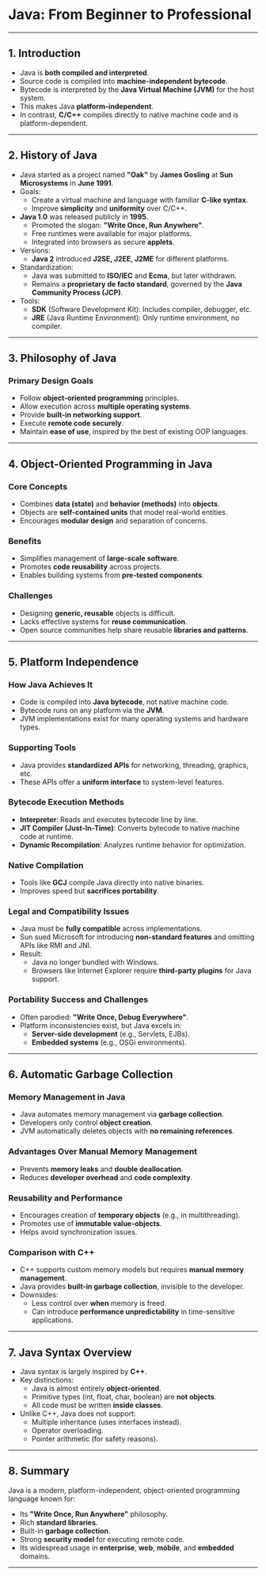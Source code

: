 
# Java: From Beginner to Professional

---

## 1. Introduction

- Java is **both compiled and interpreted**.
- Source code is compiled into **machine-independent bytecode**.
- Bytecode is interpreted by the **Java Virtual Machine (JVM)** for the host system.
- This makes Java **platform-independent**.
- In contrast, **C/C++** compiles directly to native machine code and is platform-dependent.

---

## 2. History of Java

- Java started as a project named **"Oak"** by **James Gosling** at **Sun Microsystems** in **June 1991**.
- Goals:
  - Create a virtual machine and language with familiar **C-like syntax**.
  - Improve **simplicity** and **uniformity** over C/C++.
- **Java 1.0** was released publicly in **1995**.
  - Promoted the slogan: **"Write Once, Run Anywhere"**.
  - Free runtimes were available for major platforms.
  - Integrated into browsers as secure **applets**.
- Versions:
  - **Java 2** introduced **J2SE, J2EE, J2ME** for different platforms.
- Standardization:
  - Java was submitted to **ISO/IEC** and **Ecma**, but later withdrawn.
  - Remains a **proprietary de facto standard**, governed by the **Java Community Process (JCP)**.
- Tools:
  - **SDK** (Software Development Kit): Includes compiler, debugger, etc.
  - **JRE** (Java Runtime Environment): Only runtime environment, no compiler.

---

## 3. Philosophy of Java

### Primary Design Goals

- Follow **object-oriented programming** principles.
- Allow execution across **multiple operating systems**.
- Provide **built-in networking support**.
- Execute **remote code securely**.
- Maintain **ease of use**, inspired by the best of existing OOP languages.

---

## 4. Object-Oriented Programming in Java

### Core Concepts

- Combines **data (state)** and **behavior (methods)** into **objects**.
- Objects are **self-contained units** that model real-world entities.
- Encourages **modular design** and separation of concerns.

### Benefits

- Simplifies management of **large-scale software**.
- Promotes **code reusability** across projects.
- Enables building systems from **pre-tested components**.

### Challenges

- Designing **generic, reusable** objects is difficult.
- Lacks effective systems for **reuse communication**.
- Open source communities help share reusable **libraries and patterns**.

---

## 5. Platform Independence

### How Java Achieves It

- Code is compiled into **Java bytecode**, not native machine code.
- Bytecode runs on any platform via the **JVM**.
- JVM implementations exist for many operating systems and hardware types.

### Supporting Tools

- Java provides **standardized APIs** for networking, threading, graphics, etc.
- These APIs offer a **uniform interface** to system-level features.

### Bytecode Execution Methods

- **Interpreter**: Reads and executes bytecode line by line.
- **JIT Compiler (Just-In-Time)**: Converts bytecode to native machine code at runtime.
- **Dynamic Recompilation**: Analyzes runtime behavior for optimization.

### Native Compilation

- Tools like **GCJ** compile Java directly into native binaries.
- Improves speed but **sacrifices portability**.

### Legal and Compatibility Issues

- Java must be **fully compatible** across implementations.
- Sun sued Microsoft for introducing **non-standard features** and omitting APIs like RMI and JNI.
- Result:
  - Java no longer bundled with Windows.
  - Browsers like Internet Explorer require **third-party plugins** for Java support.

### Portability Success and Challenges

- Often parodied: **"Write Once, Debug Everywhere"**.
- Platform inconsistencies exist, but Java excels in:
  - **Server-side development** (e.g., Servlets, EJBs).
  - **Embedded systems** (e.g., OSGi environments).

---

## 6. Automatic Garbage Collection

### Memory Management in Java

- Java automates memory management via **garbage collection**.
- Developers only control **object creation**.
- JVM automatically deletes objects with **no remaining references**.

### Advantages Over Manual Memory Management

- Prevents **memory leaks** and **double deallocation**.
- Reduces **developer overhead** and **code complexity**.

### Reusability and Performance

- Encourages creation of **temporary objects** (e.g., in multithreading).
- Promotes use of **immutable value-objects**.
- Helps avoid synchronization issues.

### Comparison with C++

- C++ supports custom memory models but requires **manual memory management**.
- Java provides **built-in garbage collection**, invisible to the developer.
- Downsides:
  - Less control over **when** memory is freed.
  - Can introduce **performance unpredictability** in time-sensitive applications.

---

## 7. Java Syntax Overview

- Java syntax is largely inspired by **C++**.
- Key distinctions:
  - Java is almost entirely **object-oriented**.
  - Primitive types (int, float, char, boolean) are **not objects**.
  - All code must be written **inside classes**.
- Unlike C++, Java does not support:
  - Multiple inheritance (uses interfaces instead).
  - Operator overloading.
  - Pointer arithmetic (for safety reasons).

---

## 8. Summary

Java is a modern, platform-independent, object-oriented programming language known for:

- Its **"Write Once, Run Anywhere"** philosophy.
- Rich **standard libraries**.
- Built-in **garbage collection**.
- Strong **security model** for executing remote code.
- Its widespread usage in **enterprise**, **web**, **mobile**, and **embedded** domains.

---

